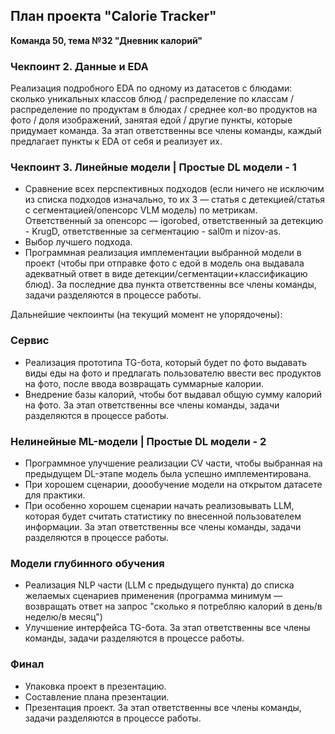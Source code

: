 ## План проекта "Calorie Tracker"
**Команда 50, тема №32 "Дневник калорий"**

### Чекпоинт 2. Данные и EDA
Реализация подробного EDA по одному из датасетов с блюдами: сколько уникальных классов блюд / распределение по классам / распределение по продуктам в блюдах / среднее кол-во продуктов на фото / доля изображений, занятая едой / другие пункты, которые придумает команда. 
За этап ответственны все члены команды, каждый предлагает пункты к EDA от себя и реализует их.

### Чекпоинт 3. Линейные модели | Простые DL модели - 1 
* Сравнение всех перспективных подходов (если ничего не исключим из списка подходов изначально, то их 3 — статья с детекцией/статья с сегментацией/опенсорс VLM модель) по метрикам. Ответственный за опенсорс — igorobed, ответственный за детекцию - KrugD, ответственные за сегментацию - sal0m и nizov-as.
* Выбор лучшего подхода.
* Программная реализация имплементации выбранной модели в проект (чтобы при отправке фото с едой в модель она выдавала адекватный ответ в виде детекции/сегментации+классификацию блюд).
За последние два пункта ответственны все члены команды, задачи разделяются в процессе работы.

Дальнейшие чекпоинты (на текущий момент не упорядочены):

### Сервис 
* Реализация прототипа TG-бота, который будет по фото выдавать виды еды на фото и предлагать пользователю ввести вес продуктов на фото, после ввода возвращать суммарные калории.
* Внедрение базы калорий, чтобы бот выдавал общую сумму калорий на фото.
За этап ответственны все члены команды, задачи разделяются в процессе работы.

### Нелинейные ML-модели | Простые DL модели - 2 
* Программное улучшение реализации CV части, чтобы выбранная на предыдущем DL-этапе модель была успешно имплементирована.
* При хорошем сценарии, доообучение модели на открытом датасете для практики.
* При особенно хорошем сценарии начать реализовывать LLM, которая будет считать статистику по внесенной пользователем информации.
За этап ответственны все члены команды, задачи разделяются в процессе работы.

### Модели глубинного обучения
* Реализация NLP части (LLM с предыдущего пункта) до списка желаемых сценариев применения (программа минимум — возвращать ответ на запрос "сколько я потребляю калорий в день/в неделю/в месяц")
* Улучшение интерфейса TG-бота.
За этап ответственны все члены команды, задачи разделяются в процессе работы.

### Финал 
* Упаковка проект в презентацию.
* Составление плана презентации.
* Презентация проект.
За этап ответственны все члены команды, задачи разделяются в процессе работы.
